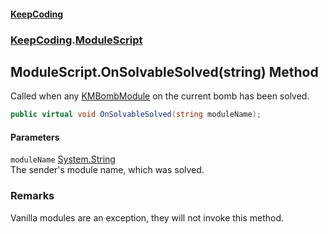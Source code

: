 #### [KeepCoding](index.md 'index')
### [KeepCoding](KeepCoding.md 'KeepCoding').[ModuleScript](ModuleScript.md 'KeepCoding.ModuleScript')
## ModuleScript.OnSolvableSolved(string) Method
Called when any [KMBombModule](https://docs.microsoft.com/en-us/dotnet/api/KMBombModule 'KMBombModule') on the current bomb has been solved.  
```csharp
public virtual void OnSolvableSolved(string moduleName);
```
#### Parameters
<a name='KeepCoding.ModuleScript.OnSolvableSolved(string).moduleName'></a>
`moduleName` [System.String](https://docs.microsoft.com/en-us/dotnet/api/System.String 'System.String')  
The sender's module name, which was solved.
  
### Remarks
Vanilla modules are an exception, they will not invoke this method.  
